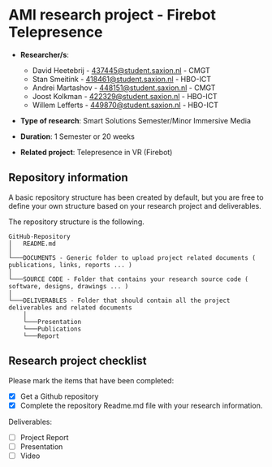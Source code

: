 AMI research project - Firebot Telepresence
===========================================================

* **Researcher/s**: 
    * David Heetebrij - 437445@student.saxion.nl - CMGT
    * Stan Smeitink - 418461@student.saxion.nl - HBO-ICT
    * Andrei Martashov - 448151@student.saxion.nl - CMGT
    * Joost Kolkman - 422329@student.saxion.nl - HBO-ICT
    * Willem Lefferts - 449870@student.saxion.nl - HBO-ICT

* **Type of research**: Smart Solutions Semester/Minor Immersive Media
* **Duration**: 1 Semester or 20 weeks
* **Related project**: Telepresence in VR (Firebot)


Repository information
-------------------
A basic repository structure has been created by default, but you are free to define your own structure based on your research project and deliverables.

The repository structure is the following.
```
GitHub-Repository
│   README.md
│
└───DOCUMENTS - Generic folder to upload project related documents ( publications, links, reports ... )
│
└───SOURCE CODE - Folder that contains your research source code ( software, designs, drawings ... )
│
└───DELIVERABLES - Folder that should contain all the project deliverables and related documents
    │
    └───Presentation
    └───Publications
    └───Report
```

Research project checklist
---------------------------
Please mark the items that have been completed:
- [x] Get a Github repository
- [x] Complete the repository Readme.md file with your research information.

Deliverables:
- [ ] Project Report
- [ ] Presentation
- [ ] Video
